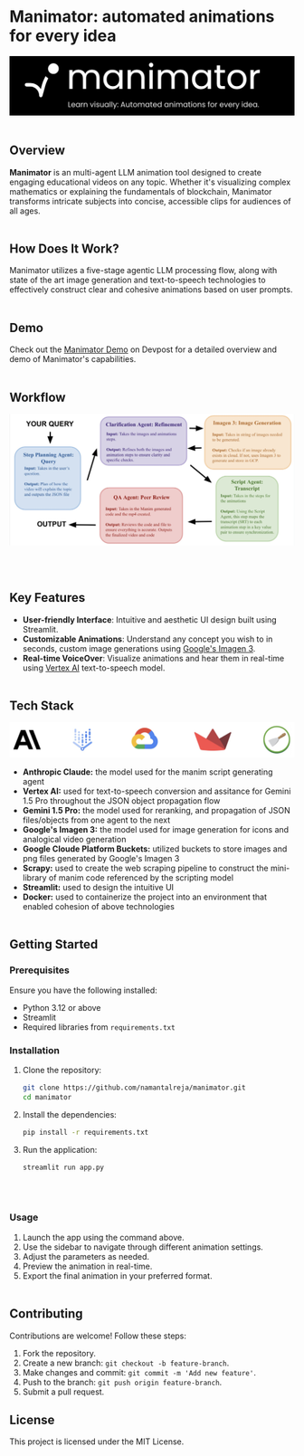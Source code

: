 # Manimator: automated animations for every idea
![Logo](logo.jpeg)
<br></br>

## Overview

**Manimator** is an multi-agent LLM animation tool designed to create engaging educational videos on any topic. Whether it's visualizing complex mathematics or explaining the fundamentals of blockchain, Manimator transforms intricate subjects into concise, accessible clips for audiences of all ages. 
<br></br>

## How Does It Work?

Manimator utilizes a five-stage agentic LLM processing flow, along with state of the art image generation and text-to-speech technologies to effectively construct clear and cohesive animations based on user prompts.
<br></br>

## Demo

Check out the [Manimator Demo](https://devpost.com/software/manimator) on Devpost for a detailed overview and demo of Manimator's capabilities.
<br></br>


## Workflow
![Workflow](workflow.jpeg)

<br></br>

## Key Features

- **User-friendly Interface**: Intuitive and aesthetic UI design built using Streamlit.
- **Customizable Animations**: Understand any concept you wish to in seconds, custom image generations using [Google's Imagen 3](https://deepmind.google/technologies/imagen-3/).
- **Real-time VoiceOver**: Visualize animations and hear them in real-time using [Vertex AI](https://cloud.google.com/vertex-ai/generative-ai/docs/speech/text-to-speech) text-to-speech model.
<br></br>

## Tech Stack
![Tech Stack](tech_stack.jpeg)

- **Anthropic Claude:** the model used for the manim script generating agent
- **Vertex AI:** used for text-to-speech conversion and assitance for Gemini 1.5 Pro throughout the JSON object propagation flow
- **Gemini 1.5 Pro:** the model used for reranking, and propagation of JSON files/objects from one agent to the next
- **Google's Imagen 3:** the model used for image generation for icons and analogical video generation
- **Google Cloude Platform Buckets:** utilized buckets to store images and png files generated by Google's Imagen 3
- **Scrapy:** used to create the web scraping pipeline to construct the mini-library of manim code referenced by the scripting model
- **Streamlit:** used to design the intuitive UI
- **Docker:** used to containerize the project into an environment that enabled cohesion of above technologies
<br></br>

## Getting Started

### Prerequisites

Ensure you have the following installed:
- Python 3.12 or above
- Streamlit
- Required libraries from `requirements.txt`

### Installation

1. Clone the repository:
    ```bash
    git clone https://github.com/namantalreja/manimator.git
    cd manimator
    ```
2. Install the dependencies:
    ```bash
    pip install -r requirements.txt
    ```

3. Run the application:
    ```bash
    streamlit run app.py
    ```
<br></br>
### Usage

1. Launch the app using the command above.
2. Use the sidebar to navigate through different animation settings.
3. Adjust the parameters as needed.
4. Preview the animation in real-time.
5. Export the final animation in your preferred format.
<br></br>

## Contributing

Contributions are welcome! Follow these steps:
1. Fork the repository.
2. Create a new branch: `git checkout -b feature-branch`.
3. Make changes and commit: `git commit -m 'Add new feature'`.
4. Push to the branch: `git push origin feature-branch`.
5. Submit a pull request.

## License

This project is licensed under the MIT License.
